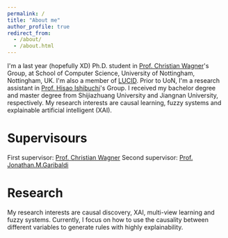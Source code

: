 ```yaml
---
permalink: /
title: "About me"
author_profile: true
redirect_from: 
  - /about/
  - /about.html
---
```


I'm a last year (hopefully XD) Ph.D. student in [Prof. Christian Wagner](https://christianwagner.weebly.com/)'s  Group, at School of Computer Science, University of Nottingham, Nottingham, UK. I'm also a member of [LUCID](https://www.lucidresearch.org/members). Prior to UoN, I'm a research assistant in [Prof. Hisao Ishibuchi](https://faculty.sustech.edu.cn/?tagid=hisao&iscss=1&snapid=1&orderby=date&go=2&lang=en)'s Group. I received my bachelor degree and master degree from Shijiazhuang University and Jiangnan University, respectively.  My research interests are causal learning, fuzzy systems and explainable artificial intelligent (XAI). 

# Supervisours
First supervisor: [Prof. Christian Wagner](https://christianwagner.weebly.com/)
Second supervisor: [Prof. Jonathan.M.Garibaldi](https://people.cs.nott.ac.uk/pszjmg/)

# Research
My research interests are causal discovery, XAI, multi-view learning and fuzzy systems. Currently, I focus on how to use the causality between different variables to generate rules with highly explainability.
